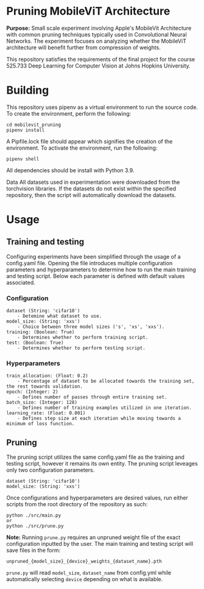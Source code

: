 # Pruning MobileViT Architecture

**Purpose:** Small scale experiment involving Apple's MobileVit Architecture with common pruning techniques typically used in Convolutional Neural Networks. The experiment focuses on analyzing whether the MobileViT architecture will benefit further from compression of weights. 

This repository satisfies the requirements of the final project for the course 525.733 Deep Learning for Computer Vision at Johns Hopkins University.

# Building
This repository uses pipenv as a virtual environment to run the source code. To create the environment, perform the following:

```
cd mobilevit_pruning
pipenv install
```

A Pipfile.lock file should appear which signifies the creation of the environment. To activate the environment, run the following:

```
pipenv shell
```

All dependencies should be install with Python 3.9.

Data
All datasets used in experimentation were downloaded from the torchvision libraries. If the datasets do not exist within the specified repository, then the script will automatically download the datasets.

# Usage
## Training and testing
Configuring experiments have been simplified through the usage of a config.yaml file. Opening the file introduces multiple configuration parameters and hyperparameters to determine how to run the main training and testing script. Below each parameter is defined with default values associated.

### Configuration
```
dataset (String: 'cifar10')
    - Detemine what dataset to use.
model_size: (String: 'xxs')
    - Choice between three model sizes ('s', 'xs', 'xxs').
training: (Boolean: True)
    - Determines whether to perform training script.
test: (Boolean: True)
    - Determines whether to perform testing script.
```
### Hyperparameters
```
train_allocation: (Float: 0.2)
    - Percentage of dataset to be allocated towards the training set, the rest towards validation.
epoch: (Integer: 2)
    - Defines number of passes through entire training set.
batch_size: (Integer: 128)
    - Defines number of training examples utilized in one iteration.
learning_rate: (Float: 0.001)
    - Defines step size at each iteration while moving towards a minimum of loss function.
```

## Pruning
The pruning script utilizes the same config.yaml file as the training and testing script, however it remains its own entity. The pruning script leveages only two configuration parameters.
```
dataset (String: 'cifar10')
model_size: (String: 'xxs')
```

Once configurations and hyperparameters are desired values, run either scripts from the root directory of the repository as such:
```
python ./src/main.py
or
python ./src/prune.py
```
**Note:** Running ```prune.py``` requires an unpruned weight file of the exact configuration inputted by the user. The main training and testing script will save files in the form:

```unpruned_{model_size}_{device}_weights_{dataset_name}.pth```

```prune.py``` will read ```model_size```, ```dataset_name``` from config.yml while automatically selecting ```device``` depending on what is available.